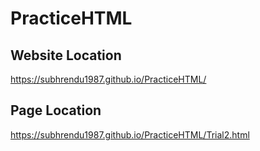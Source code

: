 # PracticeHTML
## Website Location
https://subhrendu1987.github.io/PracticeHTML/
## Page Location
https://subhrendu1987.github.io/PracticeHTML/Trial2.html

